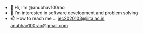- 👋 Hi, I’m @anubhav100rao
- 👀 I’m interested in software development and problem solving
- 📫 How to reach me ... iec2020103@iiita.ac.in  anubhav100rao@gmail.com

<!---
anubhav100rao/anubhav100rao is a ✨ special ✨ repository because its `README.md` (this file) appears on your GitHub profile.
You can click the Preview link to take a look at your changes.
--->
